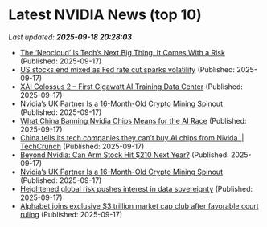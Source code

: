 # Latest NVIDIA News (top 10)
_Last updated: **2025-09-18 20:28:03**_

- [The ‘Neocloud’ Is Tech’s Next Big Thing. It Comes With a Risk](https://biztoc.com/x/bff8df6aaf0a1833) (Published: 2025-09-17)
- [US stocks end mixed as Fed rate cut sparks volatility](https://www.digitaljournal.com/world/us-stocks-end-mixed-as-fed-rate-cut-sparks-volatility/article) (Published: 2025-09-17)
- [XAI Colossus 2 – First Gigawatt AI Training Data Center](https://www.nextbigfuture.com/2025/09/xai-colossus-2-first-gigawatt-ai-training-data-center.html) (Published: 2025-09-17)
- [Nvidia’s UK Partner Is a 16-Month-Old Crypto Mining Spinout](https://financialpost.com/pmn/business-pmn/nvidias-uk-partner-is-a-16-month-old-crypto-mining-spinout) (Published: 2025-09-17)
- [What China Banning Nvidia Chips Means for the AI Race](https://decrypt.co/340038/china-ban-nvidia-chips-means-ai-race) (Published: 2025-09-17)
- [China tells its tech companies they can’t buy AI chips from Nivida  | TechCrunch](https://techcrunch.com/2025/09/17/china-tells-its-tech-companies-they-cant-buy-ai-chips-from-nivida/) (Published: 2025-09-17)
- [Beyond Nvidia: Can Arm Stock Hit $210 Next Year?](https://biztoc.com/x/c7c79f5783087ddc) (Published: 2025-09-17)
- [Nvidia’s UK Partner Is a 16-Month-Old Crypto Mining Spinout](https://biztoc.com/x/41b1807f729ed53f) (Published: 2025-09-17)
- [Heightened global risk pushes interest in data sovereignty](https://www.computerweekly.com/news/366631421/Heightened-global-risk-pushes-interest-in-data-sovereignty) (Published: 2025-09-17)
- [Alphabet joins exclusive $3 trillion market cap club after favorable court ruling](https://techpinions.com/alphabet-joins-exclusive-3-trillion-market-cap-club-after-favorable-court-ruling/) (Published: 2025-09-17)

